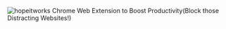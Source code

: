 ![hopeitworks](https://github.com/glockiicodes/Productivity-Extension/assets/83319749/1c5671ea-e379-48ee-9799-114c8fdc5023)
Chrome Web Extension to Boost Productivity(Block those Distracting Websites!)
